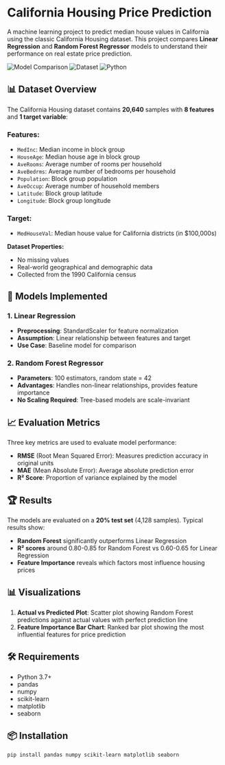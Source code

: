 # California Housing Price Prediction

A machine learning project to predict median house values in California using the classic California Housing dataset. This project compares **Linear Regression** and **Random Forest Regressor** models to understand their performance on real estate price prediction.

![Model Comparison](https://img.shields.io/badge/Models-Linear_Regression_%26_Random_Forest-blue)
![Dataset](https://img.shields.io/badge/Dataset-California_Housing-8A2BE2)
![Python](https://img.shields.io/badge/Python-3.7%2B-green)

## 📊 Dataset Overview

The California Housing dataset contains **20,640** samples with **8 features** and **1 target variable**:

### Features:
- `MedInc`: Median income in block group
- `HouseAge`: Median house age in block group  
- `AveRooms`: Average number of rooms per household
- `AveBedrms`: Average number of bedrooms per household
- `Population`: Block group population
- `AveOccup`: Average number of household members
- `Latitude`: Block group latitude
- `Longitude`: Block group longitude

### Target:
- `MedHouseVal`: Median house value for California districts (in $100,000s)

**Dataset Properties:**
- No missing values
- Real-world geographical and demographic data
- Collected from the 1990 California census

## 🚀 Models Implemented

### 1. Linear Regression
- **Preprocessing**: StandardScaler for feature normalization
- **Assumption**: Linear relationship between features and target
- **Use Case**: Baseline model for comparison

### 2. Random Forest Regressor
- **Parameters**: 100 estimators, random state = 42
- **Advantages**: Handles non-linear relationships, provides feature importance
- **No Scaling Required**: Tree-based models are scale-invariant

## 📈 Evaluation Metrics

Three key metrics are used to evaluate model performance:

- **RMSE** (Root Mean Squared Error): Measures prediction accuracy in original units
- **MAE** (Mean Absolute Error): Average absolute prediction error
- **R² Score**: Proportion of variance explained by the model

## 🏆 Results

The models are evaluated on a **20% test set** (4,128 samples). Typical results show:

- **Random Forest** significantly outperforms Linear Regression
- **R² scores** around 0.80-0.85 for Random Forest vs 0.60-0.65 for Linear Regression
- **Feature Importance** reveals which factors most influence housing prices

## 📊 Visualizations

1. **Actual vs Predicted Plot**: Scatter plot showing Random Forest predictions against actual values with perfect prediction line
2. **Feature Importance Bar Chart**: Ranked bar plot showing the most influential features for price prediction

## 🛠️ Requirements

- Python 3.7+
- pandas
- numpy  
- scikit-learn
- matplotlib
- seaborn

## 📦 Installation

```bash
pip install pandas numpy scikit-learn matplotlib seaborn
